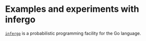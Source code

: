 # Examples and experiments with infergo

[`infergo`](http://infergo.ml/) is a probabilistic programming facility for the Go language.
